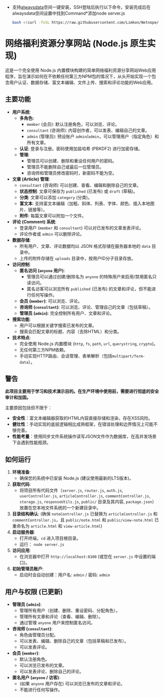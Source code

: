 - 支持[alwaysdata](https://www.alwaysdata.com/en/)空间一键安装，SSH登陆后执行以下命令，安装完成后在alwaysdata空间设置中找到Command*添加node server.js
     ```bash
     bash <(curl -fsSL https://raw.githubusercontent.com/Limkon/Netnope/master/setup.sh)
     ```

# 网络福利资源分享网站 (Node.js 原生实现)

这是一个完全使用 Node.js 内置模块构建的简单网络福利资源分享网站Web应用程序，旨在演示如何在不依赖任何第三方NPM包的情况下，从头开始实现一个包含用户认证、数据存储、富文本编辑、文件上传、搜索和评论功能的Web应用。

## 主要功能

* **用户系统**:
    * **多角色:**
        * `member` (会员): 默认注册角色，可以浏览、评论。
        * `consultant` (咨询师): 内容创作者，可以发表、编辑自己的文章。
        * `admin` (管理员): 预设账户 `admin`/`admin`，可以管理用户（指定角色）和所有文章。
    * **认证**: 登录与注册。密码使用加盐哈希 (PBKDF2) 进行加密存储。
    * **管理**:
        * 管理员可以创建、删除和重设任何用户的密码。
        * 管理员不能删除自己或最后一位管理员。
        * 咨询师和管理员修改密码时，新密码不能为空。
* **文章 (Article) 管理**:
    * `consultant` (咨询师) 可以创建、查看、编辑和删除自己的文章。
    * **状态控制**: 文章可保存为 `published` (已发布) 或 `draft` (草稿)。
    * **分类**: 文章可以添加 `category` (分类)。
    * **富文本**: 支持富文本编辑（加粗、斜体、列表、字体、颜色、插入本地图片、链接等）。
    * **附件**: 每篇文章可以附加一个文件。
* **评论 (Comment) 系统**:
    * 登录用户 (`member` 和 `consultant`) 可以对已发布的文章发表评论。
    * 评论作者或 `admin` 可以删除评论。
* **数据存储**:
    * 所有用户、文章、评论数据均以 JSON 格式存储在服务器本地的 `data` 目录中。
    * 上传的附件存储在 `uploads` 目录中，按用户ID分子目录存放。
* **访问控制**:
    * **匿名访问 (`anyone` 用户)**:
        * 管理员可以通过创建/删除名为 `anyone` 的特殊用户来启用/禁用匿名只读访问。
        * 匿名访客可以浏览所有 `published` (已发布) 的文章和评论，但不能进行任何写操作。
    * **会员 (`member`)**: 可以浏览、评论。
    * **咨询师 (`consultant`)**: 可以浏览、评论、管理自己的文章（包括草稿）。
    * **管理员 (`admin`)**: 完全控制所有用户、文章和评论。
* **搜索功能**:
    * 用户可以根据关键字搜索已发布的文章。
    * 搜索会匹配文章的标题、内容（去除HTML）和分类。
* **技术特点**:
    * 完全使用 Node.js 内置模块 (`http`, `fs`, `path`, `url`, `querystring`, `crypto`)。
    * 无任何第三方NPM依赖。
    * 手动实现HTTP路由、会话管理、表单解析（包括`multipart/form-data`）。

## 警告

**此项目主要用于学习和技术演示目的。在生产环境中使用前，需要进行彻底的安全审计和加固。**

主要原因包括但不限于：
* **安全性**：富文本编辑器获取的HTML内容直接存储和渲染，存在XSS风险。
* **健壮性**：手动实现的底层逻辑相比成熟框架，在错误处理和边界情况上可能不够完善。
* **性能考量**：使用同步文件系统操作读写JSON文件作为数据库，在高并发场景下会遇到性能瓶颈。

## 如何运行

1.  **环境准备**:
    * 确保您的系统中已安装 Node.js (建议使用最新的LTS版本)。
2.  **获取代码**:
    * 将项目所有代码文件（`server.js`, `router.js`, `auth.js`, `userController.js`, `articleController.js`, `commentController.js`, `storage.js`, `responseUtils.js`, `public/` 目录及其内容, `package.json`）放置在您本地文件系统的一个新建目录中。
3.  **目录结构确认**:
    (确保 `noteController.js` 已替换为 `articleController.js` 和 `commentController.js`，且 `public/note.html` 和 `public/view-note.html` 已重命名为 `article.html` 和 `view-article.html`)
4.  **启动服务器**:
    * 打开终端，`cd` 进入项目根目录。
    * 运行： `node server.js`
5.  **访问应用**:
    * 在浏览器中打开 `http://localhost:8100` (或您在 `server.js` 中设置的端口)。
6.  **初始管理员账户**:
    * 启动时会自动创建：用户名: `admin` / 密码: `admin`

## 用户与权限 (已更新)

* **管理员 (`admin`)**:
    * 管理所有用户（创建、删除、重设密码、分配角色）。
    * 管理所有文章和评论（查看、编辑、删除）。
    * 通过管理 `anyone` 用户来控制匿名访问。
* **咨询师 (`consultant`)**:
    * 角色由管理员分配。
    * 可以发表、编辑、删除自己的文章（包括草稿和已发布）。
    * 可以发表评论。
* **会员 (`member`)**:
    * 默认注册角色。
    * 可以浏览已发布的文章。
    * 可以发表评论、删除自己的评论。
* **匿名用户 (`anyone` / 访客)**:
    * (如果 `anyone` 用户存在) 可以浏览已发布的文章和评论。
    * 不能进行任何写操作。
